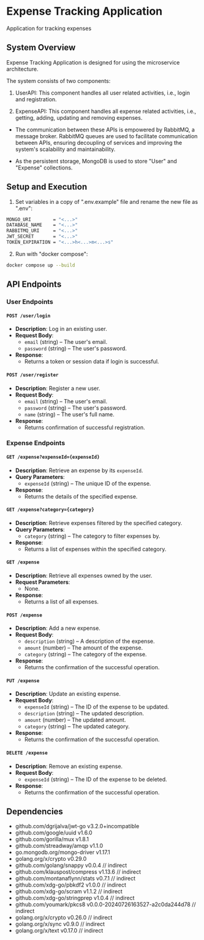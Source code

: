 # Expense Tracking Application

Application for tracking expenses

## System Overview

Expense Tracking Application is designed for using the microservice architecture.

The system consists of two components:

1. UserAPI: This component handles all user related activities, i.e., login and registration.

2. ExpenseAPI: This component handles all expense related activities, i.e., getting, adding, updating and removing expenses.

- The communication between these APIs is empowered by RabbitMQ, a message broker. RabbitMQ queues are used to facilitate communication between APIs, ensuring decoupling of services and improving the system's scalability and maintainability.

- As the persistent storage, MongoDB is used to store "User" and "Expense" collections.

## Setup and Execution

1. Set variables in a copy of ".env.example" file and rename the new file as ".env":
```sh
MONGO_URI        = "<...>"
DATABASE_NAME    = "<...>"
RABBITMQ_URI     = "<...>"
JWT_SECRET       = "<...>"
TOKEN_EXPIRATION = "<...>h<...>m<...>s"
```

2. Run with "docker compose":
```sh
docker compose up --build
```

## API Endpoints

### User Endpoints

#### `POST /user/login`
- **Description**: Log in an existing user.
- **Request Body**: 
  - `email` (string) – The user's email.
  - `password` (string) – The user's password.
- **Response**: 
  - Returns a token or session data if login is successful.

#### `POST /user/register`
- **Description**: Register a new user.
- **Request Body**: 
  - `email` (string) – The user's email.
  - `password` (string) – The user's password.
  - `name` (string) – The user's full name.
- **Response**: 
  - Returns confirmation of successful registration.

### Expense Endpoints

#### `GET /expense?expenseId={expenseId}`
- **Description**: Retrieve an expense by its `expenseId`.
- **Query Parameters**: 
  - `expenseId` (string) – The unique ID of the expense.
- **Response**: 
  - Returns the details of the specified expense.

#### `GET /expense?category={category}`
- **Description**: Retrieve expenses filtered by the specified category.
- **Query Parameters**: 
  - `category` (string) – The category to filter expenses by.
- **Response**: 
  - Returns a list of expenses within the specified category.

#### `GET /expense`
- **Description**: Retrieve all expenses owned by the user.
- **Request Parameters**: 
  - None.
- **Response**: 
  - Returns a list of all expenses.

#### `POST /expense`
- **Description**: Add a new expense.
- **Request Body**: 
  - `description` (string) – A description of the expense.
  - `amount` (number) – The amount of the expense.
  - `category` (string) – The category of the expense.
- **Response**: 
  - Returns the confirmation of the successful operation.

#### `PUT /expense`
- **Description**: Update an existing expense.
- **Request Body**: 
  - `expenseId` (string) – The ID of the expense to be updated.
  - `description` (string) – The updated description.
  - `amount` (number) – The updated amount.
  - `category` (string) – The updated category.
- **Response**: 
  - Returns the confirmation of the successful operation.

#### `DELETE /expense`
- **Description**: Remove an existing expense.
- **Request Body**: 
  - `expenseId` (string) – The ID of the expense to be deleted.
- **Response**: 
  - Returns the confirmation of the successful operation.

## Dependencies

- github.com/dgrijalva/jwt-go v3.2.0+incompatible
- github.com/google/uuid v1.6.0
- github.com/gorilla/mux v1.8.1
- github.com/streadway/amqp v1.1.0
- go.mongodb.org/mongo-driver v1.17.1
- golang.org/x/crypto v0.29.0
- github.com/golang/snappy v0.0.4 // indirect
- github.com/klauspost/compress v1.13.6 // indirect
- github.com/montanaflynn/stats v0.7.1 // indirect
- github.com/xdg-go/pbkdf2 v1.0.0 // indirect
- github.com/xdg-go/scram v1.1.2 // indirect
- github.com/xdg-go/stringprep v1.0.4 // indirect
- github.com/youmark/pkcs8 v0.0.0-20240726163527-a2c0da244d78 // indirect
- golang.org/x/crypto v0.26.0 // indirect
- golang.org/x/sync v0.9.0 // indirect
- golang.org/x/text v0.17.0 // indirect

